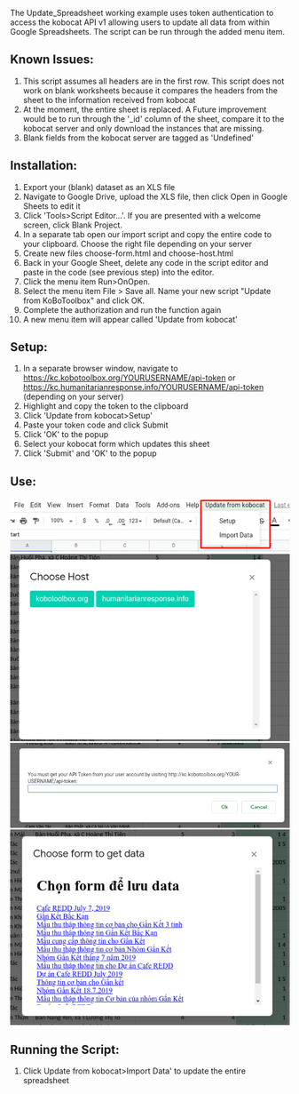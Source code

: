 The Update_Spreadsheet working example uses token authentication to access the kobocat API v1 allowing users to update all data from within Google Spreadsheets. The script can be run through the added menu item. 

## Known Issues:
1. This script assumes all headers are in the first row. This script does not work on blank worksheets because it compares the headers from the sheet to the information received from kobocat
1. At the moment, the entire sheet is replaced. A Future improvement would be to run through the '_id' column of the sheet, compare it to the kobocat server and only download the instances that are missing. 
1. Blank fields from the kobocat server are tagged as 'Undefined' 


## Installation:
1. Export your (blank) dataset as an XLS file
1. Navigate to Google Drive, upload the XLS file, then click Open in Google Sheets to edit it
1. Click 'Tools>Script Editor...'. If you are presented with a welcome screen, click Blank Project.
1. In a separate tab open our import script and copy the entire code to your clipboard. Choose the right file depending on your server
1. Create new files choose-form.html and choose-host.html
1. Back in your Google Sheet, delete any code in the script editor and paste in the code (see previous step) into the editor.
1. Click the menu item Run>OnOpen.
1. Select the menu item File > Save all. Name your new script "Update from KoBoToolbox" and click OK.
1. Complete the authorization and run the function again
1. A new menu item will appear called 'Update from kobocat'


## Setup:
1. In a separate browser window, navigate to https://kc.kobotoolbox.org/YOURUSERNAME/api-token or https://kc.humanitarianresponse.info/YOURUSERNAME/api-token (depending on your server)
1. Highlight and copy the token to the clipboard
1. Click 'Update from kobocat>Setup'
1. Paste your token code and click Submit
1. Click 'OK' to the popup
1. Select your kobocat form which updates this sheet
1. Click 'Submit' and 'OK' to the popup

## Use:
![Menu](images/menus.png)
![Choose host](images/choose-host.png)
![Save api key](images/save-api.png)
![Ch](images/choose-form.png)

## Running the Script:
1. Click Update from kobocat>Import Data' to update the entire spreadsheet
